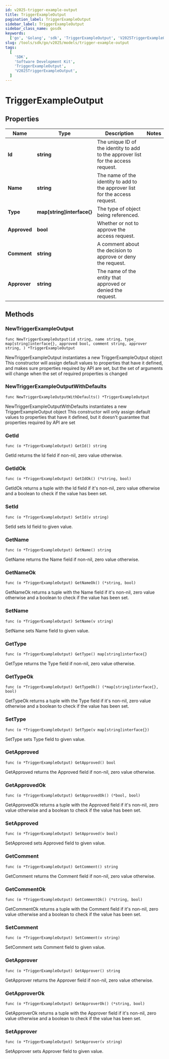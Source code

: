 ```yaml
---
id: v2025-trigger-example-output
title: TriggerExampleOutput
pagination_label: TriggerExampleOutput
sidebar_label: TriggerExampleOutput
sidebar_class_name: gosdk
keywords:
  ['go', 'Golang', 'sdk', 'TriggerExampleOutput', 'V2025TriggerExampleOutput']
slug: /tools/sdk/go/v2025/models/trigger-example-output
tags:
  [
    'SDK',
    'Software Development Kit',
    'TriggerExampleOutput',
    'V2025TriggerExampleOutput',
  ]
---
```


# TriggerExampleOutput

## Properties

| Name | Type | Description | Notes |
| --- | --- | --- | --- |
| **Id** | **string** | The unique ID of the identity to add to the approver list for the access request. |
| **Name** | **string** | The name of the identity to add to the approver list for the access request. |
| **Type** | **map[string]interface{}** | The type of object being referenced. |
| **Approved** | **bool** | Whether or not to approve the access request. |
| **Comment** | **string** | A comment about the decision to approve or deny the request. |
| **Approver** | **string** | The name of the entity that approved or denied the request. |

## Methods

### NewTriggerExampleOutput

`func NewTriggerExampleOutput(id string, name string, type_ map[string]interface{}, approved bool, comment string, approver string, ) *TriggerExampleOutput`

NewTriggerExampleOutput instantiates a new TriggerExampleOutput object This constructor will assign default values to properties that have it defined, and makes sure properties required by API are set, but the set of arguments will change when the set of required properties is changed

### NewTriggerExampleOutputWithDefaults

`func NewTriggerExampleOutputWithDefaults() *TriggerExampleOutput`

NewTriggerExampleOutputWithDefaults instantiates a new TriggerExampleOutput object This constructor will only assign default values to properties that have it defined, but it doesn't guarantee that properties required by API are set

### GetId

`func (o *TriggerExampleOutput) GetId() string`

GetId returns the Id field if non-nil, zero value otherwise.

### GetIdOk

`func (o *TriggerExampleOutput) GetIdOk() (*string, bool)`

GetIdOk returns a tuple with the Id field if it's non-nil, zero value otherwise and a boolean to check if the value has been set.

### SetId

`func (o *TriggerExampleOutput) SetId(v string)`

SetId sets Id field to given value.

### GetName

`func (o *TriggerExampleOutput) GetName() string`

GetName returns the Name field if non-nil, zero value otherwise.

### GetNameOk

`func (o *TriggerExampleOutput) GetNameOk() (*string, bool)`

GetNameOk returns a tuple with the Name field if it's non-nil, zero value otherwise and a boolean to check if the value has been set.

### SetName

`func (o *TriggerExampleOutput) SetName(v string)`

SetName sets Name field to given value.

### GetType

`func (o *TriggerExampleOutput) GetType() map[string]interface{}`

GetType returns the Type field if non-nil, zero value otherwise.

### GetTypeOk

`func (o *TriggerExampleOutput) GetTypeOk() (*map[string]interface{}, bool)`

GetTypeOk returns a tuple with the Type field if it's non-nil, zero value otherwise and a boolean to check if the value has been set.

### SetType

`func (o *TriggerExampleOutput) SetType(v map[string]interface{})`

SetType sets Type field to given value.

### GetApproved

`func (o *TriggerExampleOutput) GetApproved() bool`

GetApproved returns the Approved field if non-nil, zero value otherwise.

### GetApprovedOk

`func (o *TriggerExampleOutput) GetApprovedOk() (*bool, bool)`

GetApprovedOk returns a tuple with the Approved field if it's non-nil, zero value otherwise and a boolean to check if the value has been set.

### SetApproved

`func (o *TriggerExampleOutput) SetApproved(v bool)`

SetApproved sets Approved field to given value.

### GetComment

`func (o *TriggerExampleOutput) GetComment() string`

GetComment returns the Comment field if non-nil, zero value otherwise.

### GetCommentOk

`func (o *TriggerExampleOutput) GetCommentOk() (*string, bool)`

GetCommentOk returns a tuple with the Comment field if it's non-nil, zero value otherwise and a boolean to check if the value has been set.

### SetComment

`func (o *TriggerExampleOutput) SetComment(v string)`

SetComment sets Comment field to given value.

### GetApprover

`func (o *TriggerExampleOutput) GetApprover() string`

GetApprover returns the Approver field if non-nil, zero value otherwise.

### GetApproverOk

`func (o *TriggerExampleOutput) GetApproverOk() (*string, bool)`

GetApproverOk returns a tuple with the Approver field if it's non-nil, zero value otherwise and a boolean to check if the value has been set.

### SetApprover

`func (o *TriggerExampleOutput) SetApprover(v string)`

SetApprover sets Approver field to given value.

